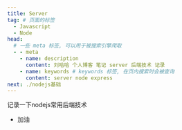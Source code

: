 ```yaml
---
title: Server
tag: # 页面的标签 
  - Javascript
  - Node
head:
  # 一些 meta 标签, 可以用于被搜索引擎爬取
  - - meta
    - name: description
      content: 刘哈哈 个人博客 笔记 server 后端技术 记录
    - name: keywords # keywords 标签, 在页内搜索时会被查询
      content: server node express
next: ./nodejs基础
---
```


记录一下nodejs常用后端技术
- 加油